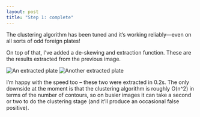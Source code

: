 ```yaml
---
layout: post
title: "Step 1: complete"
---
```

The clustering algorithm has been tuned and it’s working reliably—even on all
sorts of odd foreign plates!

On top of that, I’ve added a de-skewing and extraction function. These are the
results extracted from the previous image.

![An extracted plate](https://farm3.static.flickr.com/2497/3955585309_eb4a8b0ab0.jpg)
![Another extracted plate](https://farm3.static.flickr.com/2579/3955585331_3b9ee5ea10.jpg)

I’m happy with the speed too – these two were extracted in 0.2s. The only
downside at the moment is that the clustering algorithm is roughly O(n^2) in
terms of the number of contours, so on busier images it can take a second or
two to do the clustering stage (and it’ll produce an occasional false
positive).
